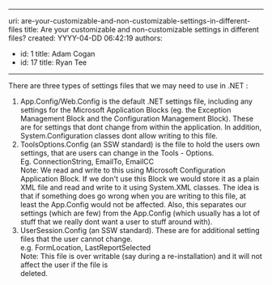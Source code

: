 

---
uri: are-your-customizable-and-non-customizable-settings-in-different-files
title: Are your customizable and non-customizable settings in different files?
created: YYYY-04-DD 06:42:19
authors:
  - id: 1
    title: Adam Cogan
  - id: 17
    title: Ryan Tee
---




<span class='intro'> There are three types of settings files that we may need to use in .NET &#58; 
 </span>


  <ol>
    <li>App.Config/Web.Config is the default .NET settings file, including any settings for the Microsoft Application Blocks (eg. the Exception Management Block and the Configuration Management Block). These are for settings that dont change from within the application. In addition, System.Configuration classes dont allow writing to this file. </li>
    <li>ToolsOptions.Config (an SSW standard) is the file to hold the users own settings, that are users can change in the Tools - Options. <br>
    Eg. ConnectionString, EmailTo, EmailCC<br>
    Note&#58; We read and write to this using Microsoft Configuration Application Block. If we don't use this Block we would store it as a plain XML file and read and write to it using System.XML classes. The idea is that if something does go wrong when you are writing to this file, at least the App.Config would not be affected. Also, this separates our settings (which are few) from the App.Config (which usually has a lot of stuff that we really dont want a user to stuff around with). </li>
    <li>UserSession.Config (an SSW standard). These are for additional setting files that the user cannot change. <br>
    e.g. FormLocation, LastReportSelected<br>
    Note&#58; This file is over writable (say during a re-installation) and it will not affect the user if the file is deleted.&#160;&#160;&#160;&#160;&#160;&#160;&#160;&#160;&#160;&#160;&#160;&#160;&#160;&#160;&#160;&#160;&#160;&#160;&#160;&#160;&#160;&#160;&#160;&#160;&#160;&#160;&#160;&#160;&#160;&#160;&#160;&#160;&#160;&#160;&#160;&#160;&#160;&#160;&#160;&#160;&#160;&#160;&#160;&#160;&#160;&#160;&#160;&#160;&#160;&#160;&#160;&#160;&#160;&#160;&#160;&#160;&#160;&#160;&#160;&#160;&#160;&#160;&#160;&#160;&#160;&#160;&#160;&#160;&#160;&#160;&#160;&#160; </li>
</ol>



